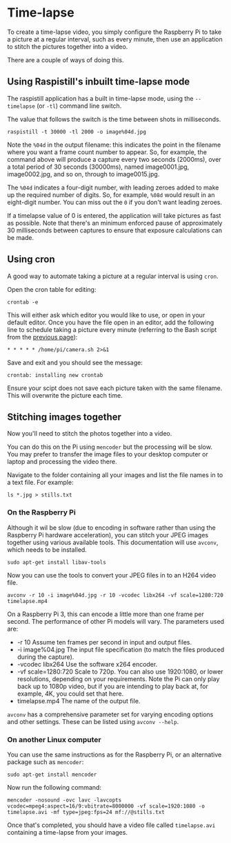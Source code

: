 # Time-lapse

To create a time-lapse video, you simply configure the Raspberry Pi to take a picture at a regular interval, such as every minute, then use an application to stitch the pictures together into a video.

There are a couple of ways of doing this.

## Using Raspistill's inbuilt time-lapse mode

The raspistill application has a built in time-lapse mode, using the `--timelapse` (or `-tl`) command line switch.

The value that follows the switch is the time between shots in milliseconds.
```
raspistill -t 30000 -tl 2000 -o image%04d.jpg
```
Note the `%04d` in the output filename: this indicates the point in the filename where you want a frame count number to appear. So, for example, the command above will produce a capture every two seconds (2000ms), over a total period of 30 seconds (30000ms), named image0001.jpg, image0002.jpg, and so on, through to image0015.jpg.

The `%04d` indicates a four-digit number, with leading zeroes added to make up the required number of digits. So, for example, `%08d` would result in an eight-digit number. You can miss out the `0` if you don't want leading zeroes.

If a timelapse value of 0 is entered, the application will take pictures as fast as possible. Note that there's an minimum enforced pause of approximately 30 milliseconds between captures to ensure that exposure calculations can be made.

## Using cron

A good way to automate taking a picture at a regular interval is using `cron`.

Open the cron table for editing:

```
crontab -e
```

This will either ask which editor you would like to use, or open in your default editor. Once you have the file open in an editor, add the following line to schedule taking a picture every minute (referring to the Bash script from the [previous page](raspistill.md)):

```
* * * * * /home/pi/camera.sh 2>&1
```

Save and exit and you should see the message:

```
crontab: installing new crontab
```

Ensure your scipt does not save each picture taken with the same filename. This will overwrite the picture each time.

## Stitching images together

Now you'll need to stitch the photos together into a video.

You can do this on the Pi using `mencoder` but the processing will be slow. You may prefer to transfer the image files to your desktop computer or laptop and processing the video there.

Navigate to the folder containing all your images and list the file names in to a text file. For example:

```
ls *.jpg > stills.txt
```
### On the Raspberry Pi

Although it wil be slow (due to encoding in software rather than using the Raspberry Pi hardware acceleration), you can stitch your JPEG images together using various available tools. This documentation will use `avconv`, which needs to be installed.
```
sudo apt-get install libav-tools
```
Now you can use the tools to convert your JPEG files in to an H264 video file.
```
avconv -r 10 -i image%04d.jpg -r 10 -vcodec libx264 -vf scale=1280:720 timelapse.mp4
```
On a Raspberry Pi 3, this can encode a little more than one frame per second. The performance of other Pi models will vary. The parameters used are:

 - -r 10 Assume ten frames per second in input and output files.
 - -i image%04.jpg The input file specification (to match the files produced during the capture).
 - -vcodec libx264 Use the software x264 encoder.
 - -vf scale=1280:720 Scale to 720p. You can also use 1920:1080, or lower resolutions, depending on your requirements. Note the Pi can only play back up to 1080p video, but if you are intending to play back at, for example, 4K, you could set that here.
 - timelapse.mp4 The name of the output file.

`avconv` has a comprehensive parameter set for varying encoding options and other settings. These can be listed using `avconv --help`.

### On another Linux computer

You can use the same instructions as for the Raspberry Pi, or an alternative package such as `mencoder`:

```
sudo apt-get install mencoder
```

Now run the following command:

```
mencoder -nosound -ovc lavc -lavcopts vcodec=mpeg4:aspect=16/9:vbitrate=8000000 -vf scale=1920:1080 -o timelapse.avi -mf type=jpeg:fps=24 mf://@stills.txt
```

Once that's completed, you should have a video file called `timelapse.avi` containing a time-lapse from your images.
